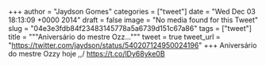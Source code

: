 
+++
author = "Jaydson Gomes"
categories = ["tweet"]
date = "Wed Dec 03 18:13:09 +0000 2014"
draft = false
image = "No media found for this Tweet"
slug = "04e3e3fdb84f23483145778a5a6739d151c67a86"
tags = ["tweet"]
title = """Aniversário do mestre Ozz..."""
tweet = true
tweet_url = "https://twitter.com/jaydson/status/540207124950024196"
+++
Aniversário do mestre Ozzy hoje \,,/ https://t.co/lDy68yke0B
